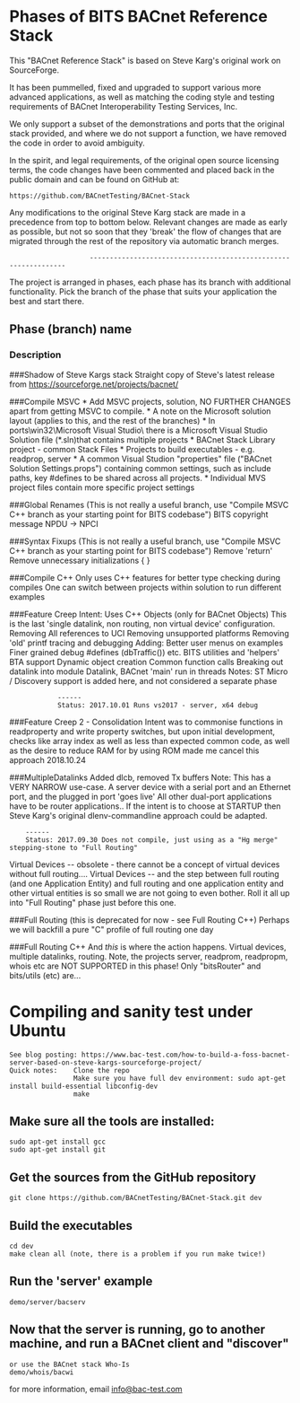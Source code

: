 # Phases of BITS BACnet Reference Stack

This "BACnet Reference Stack" is based on Steve Karg's original work on SourceForge.

It has been pummelled, fixed and upgraded to support various more advanced applications, as well as
matching the coding style and testing requirements of BACnet Interoperability Testing Services, Inc.

We only support a subset of the demonstrations and ports that the original stack provided, and where
we do not support a function, we have removed the code in order to avoid ambiguity.

In the spirit, and legal requirements, of the original open source licensing terms, the code changes
have been commented and placed back in the public domain and can be found on GitHub at:

    https://github.com/BACnetTesting/BACnet-Stack

Any modifications to the original Steve Karg stack are made in a precedence from top to bottom below.
Relevant changes are made as early as possible, but not so soon that they 'break' the flow of changes
that are migrated through the rest of the repository via automatic branch merges.

                        ----------------------------------------------------------------

The project is arranged in phases, each phase has its branch with additional functionality.
Pick the branch of the phase that suits your application the best and start there.

## Phase (branch) name
### Description

###Shadow of Steve Kargs stack
    Straight copy of Steve's latest release from https://sourceforge.net/projects/bacnet/

###Compile MSVC
    * Add MSVC projects, solution, NO FURTHER CHANGES apart from getting MSVC to compile.
    * A note on the Microsoft solution layout (applies to this, and the rest of the branches)
        * In ports\win32\Microsoft Visual Studio\ there is a Microsoft Visual Studio Solution file (*.sln)that contains multiple projects
            * BACnet Stack Library project - common Stack Files
            * Projects to build executables - e.g. readprop, server
        * A common Visual Studion "properties" file ("BACnet Solution Settings.props") containing common settings, such as include paths, key #defines to be shared across all projects.
        * Individual MVS project files contain more specific project settings

###Global Renames
    (This is not really a useful branch, use "Compile MSVC C++ branch as your starting point for BITS codebase")
    BITS copyright message
    NPDU -> NPCI

###Syntax Fixups
    (This is not really a useful branch, use "Compile MSVC C++ branch as your starting point for BITS codebase")
    Remove 'return'
    Remove unnecessary initializations
    { }

###Compile C++
    Only uses C++ features for better type checking during compiles
    One can switch between projects within solution to run different examples

###Feature Creep
    Intent:
        Uses C++ Objects (only for BACnet Objects)
        This is the last 'single datalink, non routing, non virtual device' configuration.
    Removing
        All references to UCI
        Removing unsupported platforms
        Removing 'old' printf tracing and debugging
    Adding:
        Better user menus on examples
        Finer grained debug #defines (dbTraffic()) etc.
        BITS utilities and 'helpers'
        BTA support
        Dynamic object creation
        Common function calls
        Breaking out datalink into module
        Datalink, BACnet 'main' run in threads
	Notes:
		ST Micro / Discovery support is added here, and not considered a separate phase

                ------
                Status: 2017.10.01 Runs vs2017 - server, x64 debug

###Feature Creep 2 - Consolidation
	Intent was to commonise functions in readproperty and write property switches, but upon initial development, checks like array index as well as less than
	expected common code, as well as the desire to reduce RAM for by using ROM made me cancel this approach 2018.10.24 

###MultipleDatalinks
    Added dlcb, removed Tx buffers
    Note: This has a VERY NARROW use-case. A server device with a serial port and an Ethernet port, and the plugged in port 'goes live'
    All other dual-port applications have to be router applications..
    If the intent is to choose at STARTUP then Steve Karg's original dlenv-commandline approach could be adapted.

        ------
        Status: 2017.09.30 Does not compile, just using as a "Hg merge" stepping-stone to "Full Routing"

Virtual Devices
    -- obsolete - there cannot be a concept of virtual devices without full routing.... Virtual Devices
    -- and the step between full routing (and one Application Entity) and full routing and one application entity and other virtual entities is so small we are not going to even bother. Roll it all up into "Full Routing" phase just before this one.

###Full Routing (this is deprecated for now - see Full Routing C++)
    Perhaps we will backfill a pure "C" profile of full routing one day

###Full Routing C++
    And _this_ is where the action happens. Virtual devices, multiple datalinks, routing.
    Note, the projects server, readprom, readpropm, whois etc are NOT SUPPORTED in this phase! Only "bitsRouter" and bits/utils (etc) are...




# Compiling and sanity test under Ubuntu
	See blog posting: https://www.bac-test.com/how-to-build-a-foss-bacnet-server-based-on-steve-kargs-sourceforge-project/
	Quick notes:	Clone the repo
					Make sure you have full dev environment: sudo apt-get install build-essential libconfig-dev
					make

## Make sure all the tools are installed:
    sudo apt-get install gcc
    sudo apt-get install git

## Get the sources from the GitHub repository
    git clone https://github.com/BACnetTesting/BACnet-Stack.git dev

## Build the executables
    cd dev
    make clean all (note, there is a problem if you run make twice!)

## Run the 'server' example
    demo/server/bacserv

## Now that the server is running, go to another machine, and run a BACnet client and "discover"
    or use the BACnet stack Who-Is
    demo/whois/bacwi

for more information, email info@bac-test.com

